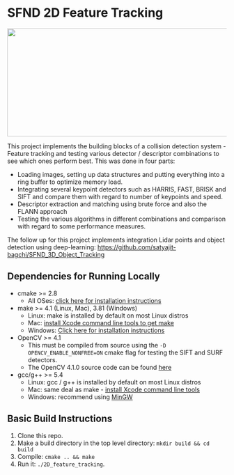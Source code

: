 # SFND 2D Feature Tracking

<img src="images/keypoints.png" width="820" height="248" />

This project implements the building blocks of a collision detection system - Feature tracking and testing various detector / descriptor combinations to see which ones perform best. This was done in four parts:

* Loading images, setting up data structures and putting everything into a ring buffer to optimize memory load. 
* Integrating several keypoint detectors such as HARRIS, FAST, BRISK and SIFT and compare them with regard to number of keypoints and speed. 
* Descriptor extraction and matching using brute force and also the FLANN approach 
* Testing the various algorithms in different combinations and comparison with regard to some performance measures. 

The follow up for this project implements integration Lidar points and object detection using deep-learning:
https://github.com/satyajit-bagchi/SFND_3D_Object_Tracking

## Dependencies for Running Locally
* cmake >= 2.8
  * All OSes: [click here for installation instructions](https://cmake.org/install/)
* make >= 4.1 (Linux, Mac), 3.81 (Windows)
  * Linux: make is installed by default on most Linux distros
  * Mac: [install Xcode command line tools to get make](https://developer.apple.com/xcode/features/)
  * Windows: [Click here for installation instructions](http://gnuwin32.sourceforge.net/packages/make.htm)
* OpenCV >= 4.1
  * This must be compiled from source using the `-D OPENCV_ENABLE_NONFREE=ON` cmake flag for testing the SIFT and SURF detectors.
  * The OpenCV 4.1.0 source code can be found [here](https://github.com/opencv/opencv/tree/4.1.0)
* gcc/g++ >= 5.4
  * Linux: gcc / g++ is installed by default on most Linux distros
  * Mac: same deal as make - [install Xcode command line tools](https://developer.apple.com/xcode/features/)
  * Windows: recommend using [MinGW](http://www.mingw.org/)

## Basic Build Instructions

1. Clone this repo.
2. Make a build directory in the top level directory: `mkdir build && cd build`
3. Compile: `cmake .. && make`
4. Run it: `./2D_feature_tracking`.
